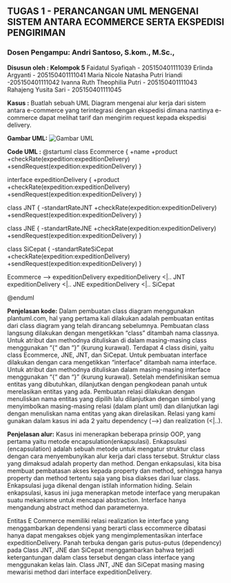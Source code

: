 ## TUGAS 1 - PERANCANGAN UML MENGENAI SISTEM ANTARA ECOMMERCE SERTA EKSPEDISI PENGIRIMAN
### Dosen Pengampu: Andri Santoso, S.kom., M.Sc.,

**Disusun oleh : Kelompok 5** 
Faidatul Syafiqah - 205150401111039 
Erlinda Argyanti - 205150401111041 
Maria Nicole Natasha Putri Iriandi -205150401111042 
Ivanna Ruth Theophilia Putri - 205150401111043 
Rahajeng Yusita Sari - 205150401111045

**Kasus :** 
Buatlah sebuah UML Diagram mengenai alur kerja dari sistem antara e-commerce yang terintegrasi dengan ekspedisi dimana nantinya e-commerce dapat melihat tarif dan mengirim request kepada ekspedisi delivery.

**Gambar UML:**
![Gambar UML](https://drive.google.com/file/d/1ZJ_U28zUnA1_b9Q5ZjCs2KedBa_IAnIW/view?usp=sharing)

**Code UML :** 
@startuml 
class Ecommerce { 
    +name +product
    +checkRate(expedition:expeditionDelivery)
    +sendRequest(expedition:expeditionDelivery) 
}

interface expeditionDelivery { 
    +product
    +checkRate(expedition:expeditionDelivery)
    +sendRequest(expedition:expeditionDelivery) 
}

class JNT { 
    -standartRateJNT 
    +checkRate(expedition:expeditionDelivery)
    +sendRequest(expedition:expeditionDelivery) 
}

class JNE { 
    -standartRateJNE 
    +checkRate(expedition:expeditionDelivery)
    +sendRequest(expedition:expeditionDelivery) 
}

class SiCepat { 
    -standartRateSiCepat
    +checkRate(expedition:expeditionDelivery)
    +sendRequest(expedition:expeditionDelivery) 
    }

Ecommerce --> expeditionDelivery
expeditionDelivery <|.. JNT
expeditionDelivery <|.. JNE
expeditionDelivery <|.. SiCepat

@enduml


**Penjelasan kode:** 
Dalam pembuatan class diagram menggunakan plantuml.com, hal yang pertama kali dilakukan adalah pembuatan entitas dari class diagram yang telah dirancang sebelumnya. Pembuatan class langsung dilakukan dengan mengetikkan “class” ditambah nama classnya. Untuk atribut dan methodnya dituliskan di dalam masing-masing class menggunakan “{“ dan “}” (kurung kurawal). Terdapat 4 class disini, yaitu class Ecommerce, JNE, JNT, dan SiCepat. Untuk pembuatan interface dilakukan dengan cara mengetikkan “interface” ditambah nama interface. Untuk atribut dan methodnya dituliskan dalam masing-masing interface menggunakan  “{“ dan “}” (kurung kurawal). Setelah mendefinisikan semua entitas yang dibutuhkan, dilanjutkan dengan pengkodean panah untuk merelasikan entitas yang ada. Pembuatan relasi dilakukan dengan menuliskan nama entitas yang dipilih lalu dilanjutkan dengan simbol yang menyimbolkan masing-masing relasi (dalam plant uml) dan dilanjutkan lagi dengan menuliskan nama entitas yang akan direlasikan. Relasi yang kami gunakan dalam kasus ini ada 2 yaitu dependency (-->) dan realization (<|..).

**Penjelasan alur:**
Kasus ini menerapkan beberapa prinsip OOP, yang pertama yaitu metode encapsulation(enkapsulasi). Enkapsulasi (encapsulation) adalah sebuah metode untuk mengatur struktur class dengan cara menyembunyikan alur kerja dari class tersebut. Struktur class yang dimaksud adalah property dan method. Dengan enkapsulasi, kita bisa membuat pembatasan akses kepada property dan method, sehingga hanya property dan method tertentu saja yang bisa diakses dari luar class. Enkapsulasi juga dikenal dengan istilah information hiding. Selain enkapsulasi, kasus ini juga menerapkan metode interface yang merupakan suatu mekanisme untuk mencapai abstraction. Interface hanya mengandung abstract method dan parameternya.

Entitas E Commerce memiliki relasi realization ke interface yang menggambarkan dependensi yang berarti class eccommerce dibatasi hanya dapat mengakses objek yang mengimplementasikan interface expeditionDelivery. Panah terbuka dengan garis putus-putus (dependency) pada Class JNT, JNE dan SiCepat menggambarkan bahwa terjadi ketergantungan dalam class tersebut dengan class interface yang menggunakan kelas lain. Class JNT, JNE dan SiCepat masing masing mewarisi method dari interface expeditionDelivery.
